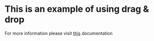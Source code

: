 # This is an example of using drag & drop

 For more information please visit [this](https://help.testim.io/docs/drag-and-drop) documentation
